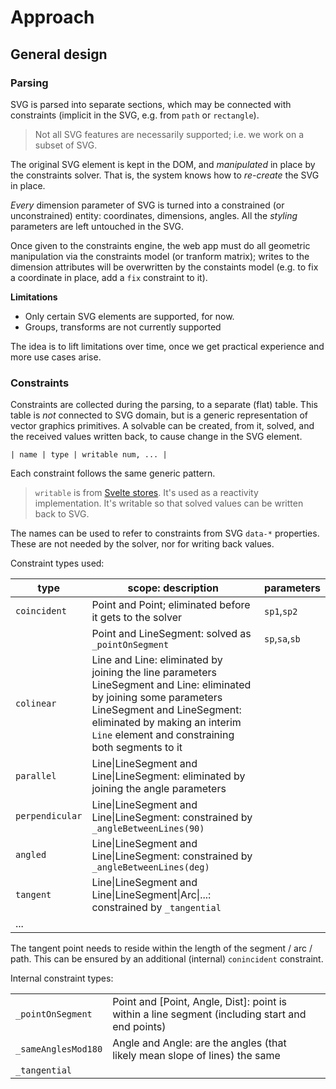 # Approach

## General design

<!-- tbd. schematic, here... -->

### Parsing

SVG is parsed into separate sections, which may be connected with constraints (implicit in the SVG, e.g. from `path` or `rectangle`). 

>Not all SVG features are necessarily supported; i.e. we work on a subset of SVG. 
<!-- to be documented, #later; this is about approach -->

The original SVG element is kept in the DOM, and *manipulated* in place by the constraints solver. That is, the system knows how to *re-create* the SVG in place.

*Every* dimension parameter of SVG is turned into a constrained (or unconstrained) entity: coordinates, dimensions, angles. All the *styling* parameters are left untouched in the SVG.

Once given to the constraints engine, the web app must do all geometric manipulation via the constraints model (or tranform matrix); writes to the dimension attributes will be overwritten by the constaints model (e.g. to fix a coordinate in place, add a `fix` constraint to it).

**Limitations**

- Only certain SVG elements are supported, for now.
- Groups, transforms are not currently supported

The idea is to lift limitations over time, once we get practical experience and more use cases arise.

### Constraints

Constraints are collected during the parsing, to a separate (flat) table. This table is *not* connected to SVG domain, but is a generic representation of vector graphics primitives. A solvable can be created, from it, solved, and the received values written back, to cause change in the SVG element.

```
| name | type | writable num, ... |
```

Each constraint follows the same generic pattern.

>`writable` is from [Svelte stores](https://svelte.dev/tutorial/writable-stores). It's used as a reactivity implementation. It's writable so that solved values can be written back to SVG.

The names can be used to refer to constraints from SVG `data-*` properties. These are not needed by the solver, nor for writing back values.

Constraint types used:

|type|scope: description|parameters|
|---|---|---|
|`coincident`|Point and Point; eliminated before it gets to the solver|`sp1`,`sp2`|
||Point and LineSegment: solved as `_pointOnSegment`|`sp`,`sa`,`sb`|
|`colinear`|Line and Line: eliminated by joining the line parameters<br /> LineSegment and Line: eliminated by joining some parameters<br />  LineSegment and LineSegment: eliminated by making an interim `Line` element and constraining both segments to it||
|`parallel`|Line\|LineSegment and Line\|LineSegment: eliminated by joining the angle parameters||
|`perpendicular`|Line\|LineSegment and Line\|LineSegment: constrained by `_angleBetweenLines(90)`||
|`angled`|Line\|LineSegment and Line\|LineSegment: constrained by `_angleBetweenLines(deg)`||
|`tangent`|Line\|LineSegment and Line\|LineSegment\|Arc\|...: constrained by `_tangential`||
|...|

The tangent point needs to reside within the length of the segment / arc / path. This can be ensured by an additional (internal) `conincident` constraint.

Internal constraint types:

||||
|---|---|---|
|`_pointOnSegment`|Point and [Point, Angle, Dist]: point is within a line segment (including start and end points)|
|`_sameAnglesMod180`|Angle and Angle: are the angles (that likely mean slope of lines) the same|
|`_tangential`||


